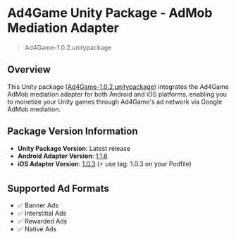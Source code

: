 # Ad4Game Unity Package - AdMob Mediation Adapter

> Ad4Game-1.0.2.unitypackage

## Overview

This Unity package ([Ad4Game-1.0.2.unitypackage](./Ad4Game-1.0.2.unitypackage)) integrates the Ad4Game AdMob mediation adapter for both Android and iOS platforms, enabling you to monetize your Unity games through Ad4Game's ad network via Google AdMob mediation.

## Package Version Information

- **Unity Package Version**: Latest release
- **Android Adapter Version**: [1.1.6](https://github.com/ad4game/a4g-admob/)
- **iOS Adapter Version**: [1.0.3](https://github.com/ad4game/a4g-admob-ios) (⚡ use tag: 1.0.3 on your Podfile)

## Supported Ad Formats

- ✅ Banner Ads
- ✅ Interstitial Ads
- ✅ Rewarded Ads
- ✅ Native Ads
